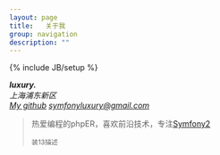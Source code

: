 ```yaml
---
layout: page
title:   关于我
group: navigation
description: ""
---
```

{% include JB/setup %}
<div class="span6 well">
	<div class="row">
		<div class="span1"><a href="#" class="thumbnail">
			<img src="{{ ASSET_PATH }}twitter/images/me.png" alt=""></a></div>
		<div class="span5">
			<address>
				<strong>luxury.</strong><br>
				上海浦东新区<br>
				<a href="https://github.com/symfonyluxury">My github</a>
				<i class="icon-envelope"> </i><a href="mailto:#">symfonyluxury@gmail.com</a>
			</address>
		</div>
	</div>
	<div class="row">
		<div class="span6">
			<blockquote>
				<p>热爱编程的phpER，喜欢前沿技术，专注<a href="http://symfony.com/" target="_blank">Symfony2</a></p>
				<small>装13描述</small>
			</blockquote>
		</div>
	</div>
</div>